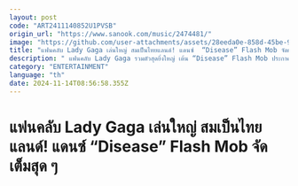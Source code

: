 ```yaml
---
layout: post
code: "ART2411140852U1PVSB"
origin_url: "https://www.sanook.com/music/2474481/"
image: "https://github.com/user-attachments/assets/28eeda0e-858d-45be-9466-33fa1275c717"
title: "แฟนคลับ Lady Gaga เล่นใหญ่ สมเป็นไทยแลนด์! แดนซ์  “Disease” Flash Mob จัดเต็มสุด ๆ"
description: " แฟนคลับ Lady Gaga รวมตัวสุดยิ่งใหญ่ เต้น “Disease” Flash Mob ประกาศศักดา Thai Little Monsters ไม่แพ้ชาติใดในโลก"
category: "ENTERTAINMENT"
language: "th"
date: 2024-11-14T08:56:58.355Z
---
```


# แฟนคลับ Lady Gaga เล่นใหญ่ สมเป็นไทยแลนด์! แดนซ์  “Disease” Flash Mob จัดเต็มสุด ๆ